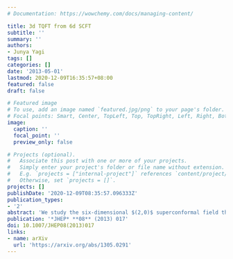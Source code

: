 ```yaml
---
# Documentation: https://wowchemy.com/docs/managing-content/

title: 3d TQFT from 6d SCFT
subtitle: ''
summary: ''
authors:
- Junya Yagi
tags: []
categories: []
date: '2013-05-01'
lastmod: 2020-12-09T16:35:57+08:00
featured: false
draft: false

# Featured image
# To use, add an image named `featured.jpg/png` to your page's folder.
# Focal points: Smart, Center, TopLeft, Top, TopRight, Left, Right, BottomLeft, Bottom, BottomRight.
image:
  caption: ''
  focal_point: ''
  preview_only: false

# Projects (optional).
#   Associate this post with one or more of your projects.
#   Simply enter your project's folder or file name without extension.
#   E.g. `projects = ["internal-project"]` references `content/project/deep-learning/index.md`.
#   Otherwise, set `projects = []`.
projects: []
publishDate: '2020-12-09T08:35:57.096333Z'
publication_types:
- '2'
abstract: 'We study the six-dimensional $(2,0)$ superconformal field theory on $S^1 \times S^2 \times M$ via compactification to five dimensions, where $M$ is a three-manifold. Twisted along $M$, the five-dimensional theory has a half of $\mathcal{N} = (2,2)$ supersymmetry on $S^2$, the other half being broken by a superpotential. We show that in the limit where $M$ is infinitely large, the twisted theory reduces to a three-dimensional topological quantum field theory which is closely related to Chern–Simons theory for the complexified gauge group.'
publication: '*JHEP* **08** (2013) 017'
doi: 10.1007/JHEP08(2013)017
links:
- name: arXiv
  url: 'https://arxiv.org/abs/1305.0291'
---
```

